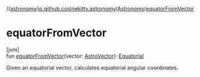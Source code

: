 //[astronomy](../../../index.md)/[io.github.cosinekitty.astronomy](../index.md)/[Astronomy](index.md)/[equatorFromVector](equator-from-vector.md)

# equatorFromVector

[jvm]\
fun [equatorFromVector](equator-from-vector.md)(vector: [AstroVector](../-astro-vector/index.md)): [Equatorial](../-equatorial/index.md)

Given an equatorial vector, calculates equatorial angular coordinates.
